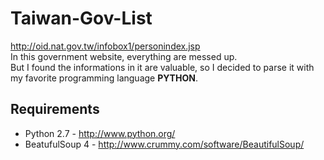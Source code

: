 Taiwan-Gov-List
===============

http://oid.nat.gov.tw/infobox1/personindex.jsp
<br />
In this government website, everything are messed up.<br />
But I found the informations in it are valuable, so I decided to parse it with my favorite programming language <b>PYTHON</b>.

## Requirements ##
* Python 2.7 - http://www.python.org/
* BeatufulSoup 4 - http://www.crummy.com/software/BeautifulSoup/
